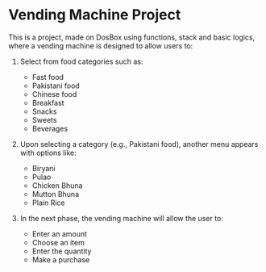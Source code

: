 # Vending Machine Project
This is a project, made on DosBox using functions, stack and basic logics, where a vending machine is designed to allow users to:

1. Select from food categories such as:
   - Fast food
   - Pakistani food
   - Chinese food
   - Breakfast
   - Snacks
   - Sweets
   - Beverages

2. Upon selecting a category (e.g., Pakistani food), another menu appears with options like:
   - Biryani
   - Pulao
   - Chicken Bhuna
   - Mutton Bhuna
   - Plain Rice

3. In the next phase, the vending machine will allow the user to:
   - Enter an amount
   - Choose an item
   - Enter the quantity
   - Make a purchase
